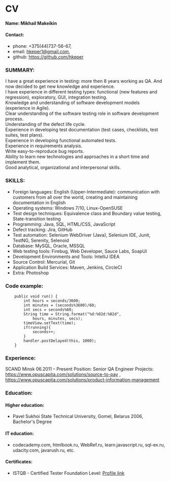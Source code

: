 # CV

#### Name: Mikhail Makeikin
#### Contact:
- phone: +375(44)737-56-67, 
- email: hkeper1@gmail.com,
- github: https://github.com/hkeper

### SUMMARY:
I have a great experience in testing: more then 8 years working as QA. And now decided to get new knowledge and experience.  
I have experience in different testing types: functional (new features and regression), exploratory, GUI, integration testing.  
Knowledge and understanding of software development models (experience in Agile).  
Clear understanding of the software testing role in software development process.  
Understanding of the defect life cycle.  
Experience in developing test documentation (test cases, checklists, test suites, test plans).  
Experience in developing functional automated tests.  
Experience in requirements analysis.  
Write easy-to-reproduce bug reports.  
Ability to learn new technologies and approaches in a short time and implement them.  
Good analytical, organizational and interpersonal skills.

### SKILLS:
* Foreign languages: English (Upper-Intermediate): communication with customers from all over the world, creating and maintaining documentation in English
* Operating systems: Windows 7/10, Linux-OpenSUSE
* Test design techniques: Equivalence class and Boundary value testing, State-transition testing
* Programming: Java, SQL, HTML/CSS, JavaScript
* Defect tracking: Jira, GitHub
* Test automation: Selenium WebDriver (Java), Selenium IDE, Junit, TestNG, Serenity, Selenoid 
* Database: MySQL, Oracle, MSSQL
* Web testing tools: Firebug, Web Developer, Sauce Labs, SoapUI
* Development Environments and Tools: IntelliJ IDEA
* Source Control: Mercurial, Git
* Application Build Services: Maven, Jenkins, CircleCI
* Extra: Photoshop 

### Code example:
```   
    public void run() {
        int hours = seconds/3600;
        int minutes = (seconds%3600)/60;
        int secs = seconds%60;
        String time = String.format("%d:%02d:%02d",
            hours, minutes, secs);
        timeView.setText(time);
        if(running){
            seconds++;
        }
        handler.postDelayed(this, 1000);
	}
```

### Experience:
SCAND Minsk 06.2011 – Present
Position: Senior QA Engineer
Projects: https://www.opuscapita.com/solutions/source-to-pay , https://www.opuscapita.com/solutions/product-information-management  

### Education:
#### Higher education:
* Pavel Sukhoi State Technical University, Gomel, Belarus 2006, Bachelor's Degree
#### IT education:
* codecademy.com, htmlbook.ru, WebRef.ru, learn.javascript.ru, sql-ex.ru, udacity.com, javarush.ru, etc.
#### Certificates:
* ISTQB - Certified Tester Foundation Level: [Profile link](https://www.gasq.org/en/registration/expert/expert/3709B89C-7B3F-46BB-A445-6724D8151FE8.html)
